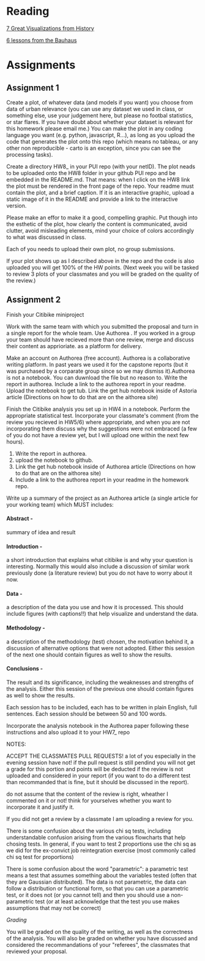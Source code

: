 
# Reading
[7 Great Visualizations from History](http://data-informed.com/7-great-visualizations-history)

[6 lessons from the Bauhaus](http://blog.visual.ly/six-lessons-from-the-bauhaus-masters-of-the-persuasive-graphic)

# Assignments
## Assignment 1

Create a plot, of whatever data (and models if you want) you choose from data of urban relevance (you can use any dataset we used in class, or something else, use your judgement here, but please no footbal statistics, or star flares. If you have doubt about whether your dataset is relevant for this homework please email me.) You can make the plot in any coding language you want (e.g. python, javascript, R...), as long as you upload the code that generates the plot onto this repo (which means no tableau, or any other non reproducible - carto is an exception, since you can see the processing tasks).

Create a directory HW8_<netID> in your PUI repo (with your netID). The plot neads to be uploaded onto the HW8 folder in your github PUI repo and be embedded in the README.md. That means: when I click on the HW8 link the plot must be rendered in the front page of the repo. Your readme must contain the plot, and a brief caption. If it is an interactive graphic, upload a static image of it in the README and provide a link to the interactive version.

Please make an effor to make it a good, compelling graphic. Put though into the esthetic of the plot, how clearly the content is communicated, avoid clutter, avoid misleading elements, mind your choice of colors accordingly to what was discussed in class.

Each of you needs to upload their own plot, no group submissions.

If your plot shows up as I described above in the repo and the code is also uploaded you will get 100% of the HW points. (Next week you will be tasked to review 3 plots of your classmates and you will be graded on the quality of the review.)

## Assignment 2

Finish your Citibike miniproject

Work with the same team with which you submitted the proposal and turn in a single report for the whole team. Use Authorea . If you worked in a group your team should have recieved more than one review, merge and discuss their content as apprioriate.
as a platform for delivery. 

Make an account on Authorea (free account). Authorea is a collaborative writing platform. In past years we used it for the capstone reports (but it was purchased by a corparate group since so we may dismiss it).Authorea is not a notebook. You can duwnload the file but no reason to. Write the report in authorea. Include a link to the authorea report in your readme. Upload the notebook to get tub. Link the get hub notebook inside of Astoria article (Directions on how to do that are on the aithorea site) 

Finish the Citibike analysis you set up in HW4 in a notebook. Perform the appropriate statistical test. Incorporate your classmate's comment (from the review you recieved in HW5/6) where appropriate, and when you are not incorporating them discuss why the suggestions were not embraced (a few of you do not have a review yet, but I will upload one within the next few hours).

1. Write the report in authorea. 
2. upload the notebook to github. 
3. Link the get hub notebook inside of Authorea article (Directions on how to do that are on the aithorea site)
4. Include a link to the authorea report in your readme in the homework repo.

Write up a summary of the project as an Authorea article (a single article for your working team) which MUST includes:

#### Abstract - 
summary of idea and result

#### Introduction - 
a short introduction that explains what citibike is and why your question is interesting. Normally this would also include a discussion of similar work previously done (a literature review) but you do not have to worry about it now.

#### Data - 
a description of the data you use and how it is processed. This should include figures (with captions!!) that help visualize and understand the data.

#### Methodology - 
a description of the methodology (test) chosen, the motivation behind it, a discussion of alternative options that were not adopted. Either this session of the next one should contain figures as well to show the results.

#### Conclusions - 
The result and its significance, including the weaknesses and strengths of the analysis. Either this session of the previous one should contain figures as well to show the results.

Each session has to be included, each has to be written in plain English, full sentences. Each session should be between 50 and 100 words.

Incorporate the analysis notebook in the Authorea paper following these instructions and also upload it to your HW7_ repo

NOTES:

ACCEPT THE CLASSMATES PULL REQUESTS! a lot of you especially in the evening session have not! if the pull request is still pendind you will not get a grade for this portion and points will be deducted if the review is not uploaded and considered in your report (if you want to do a different test than recommanded that is fine, but it should be discussed in the report).

do not assume that the content of the review is right, wheather I commented on it or not! think for yourselves whether you want to incorporate it and justify it.

If you did not get a review by a classmate I am uploading a review for you.

There is some confusion about the various chi sq tests, including understandable confusion arising from the various flowcharts that help chosing tests. In general, if you want to test 2 proportions use the chi sq as we did for the ex-convict job reintegration exercise (most commonly called chi sq test for proportions)

There is some confusion about the word "parametric": a parametric test means a test that assumes something about the variables tested (often that they are Gaussian distributed). The data is not parametric, the data can follow a distribution or functional form, so that you can use a parametric test, or it does not (or you cannot tell) and then you should use a non-parametric test (or at least acknowledge that the test you use makes assumptions that may not be correct)

*Grading*

You will be graded on the quality of the writing, as well as the correctness of the analysis. You will also be graded on whether you have discussed and considered the recommandations of your "referees", the classmates that reviewed your proposal.
